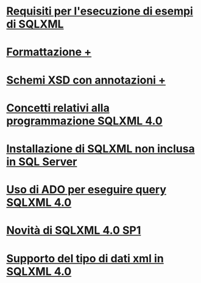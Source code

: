 # [Requisiti per l'esecuzione di esempi di SQLXML](requirements-for-running-sqlxml-examples.md)

# [Formattazione +](../../relational-databases/sqlxml/formatting/client-side-and-server-side-formatting-sqlxml-4-0.md)
# [Schemi XSD con annotazioni +](../../relational-databases/sqlxml/annotated-xsd-schemas/annotated-xsd-schemas-in-sqlxml-4-0.md)

# [Concetti relativi alla programmazione SQLXML 4.0](sqlxml-4-0-programming-concepts.md)
# [Installazione di SQLXML non inclusa in SQL Server](sqlxml-is-not-installed-in-sql-server.md)
# [Uso di ADO per eseguire query SQLXML 4.0](using-ado-to-execute-sqlxml-4-0-queries.md)
# [Novità di SQLXML 4.0 SP1](what-s-new-in-sqlxml-4-0-sp1.md)
# [Supporto del tipo di dati xml in SQLXML 4.0](xml-data-type-support-in-sqlxml-4-0.md)
